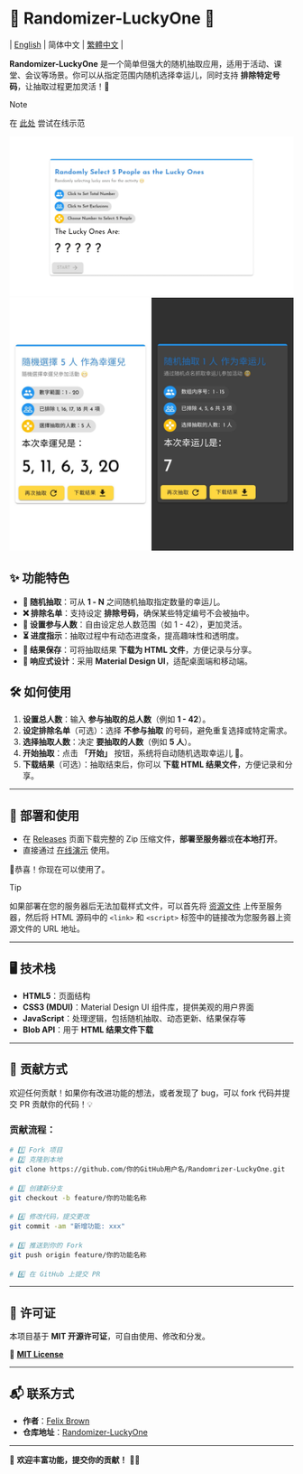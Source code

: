 # 🎲 Randomizer-LuckyOne 🎉

| [English](../README.md) | 简体中文 | [繁體中文](./README-ZH-HK.md) |


**Randomizer-LuckyOne** 是一个简单但强大的随机抽取应用，适用于活动、课堂、会议等场景。你可以从指定范围内随机选择幸运儿，同时支持 **排除特定号码**，让抽取过程更加灵活！🚀

> [!NOTE]
> 在 [此处](https://lucky.caner.hk/zh) 尝试在线示范

<img src="./img-desktop.jpg" alt="Desktop Screenshot" width="600">
<img src="./img-phone.jpg" alt="Phone Screenshot" width="600">

## ✨ 功能特色

- **🎯 随机抽取**：可从 **1 - N** 之间随机抽取指定数量的幸运儿。
- **❌ 排除名单**：支持设定 **排除号码**，确保某些特定编号不会被抽中。
- **🔢 设置参与人数**：自由设定总人数范围（如 1 - 42），更加灵活。
- **⏳ 进度指示**：抽取过程中有动态进度条，提高趣味性和透明度。
- **💾 结果保存**：可将抽取结果 **下载为 HTML 文件**，方便记录与分享。
- **📱 响应式设计**：采用 **Material Design UI**，适配桌面端和移动端。

## 🛠️ 如何使用

1. **设置总人数**：输入 **参与抽取的总人数**（例如 **1 - 42**）。
2. **设定排除名单**（可选）：选择 **不参与抽取** 的号码，避免重复选择或特定需求。
3. **选择抽取人数**：决定 **要抽取的人数**（例如 **5 人**）。
4. **开始抽取**：点击 **「开始」** 按钮，系统将自动随机选取幸运儿 🎉。
5. **下载结果**（可选）：抽取结束后，你可以 **下载 HTML 结果文件**，方便记录和分享。

---

## 🔧 部署和使用
- 在 [Releases](https://github.com/Caner-HK/Randomrizer-LuckyOne/releases) 页面下载完整的 Zip 压缩文件，**部署至服务器**或**在本地打开**。
- 直接通过 [在线演示](https://lucky.caner.hk/) 使用。

🎉恭喜！你现在可以使用了。

> [!TIP] 
> 如果部署在您的服务器后无法加载样式文件，可以首先将 [资源文件](https://github.com/Caner-HK/Randomrizer-LuckyOne/tree/main/static) 上传至服务器，然后将 HTML 源码中的 ```<link>``` 和 ```<script>``` 标签中的链接改为您服务器上资源文件的 URL 地址。

---

## 🖥️ 技术栈

- **HTML5**：页面结构
- **CSS3 (MDUI)**：Material Design UI 组件库，提供美观的用户界面
- **JavaScript**：处理逻辑，包括随机抽取、动态更新、结果保存等
- **Blob API**：用于 **HTML 结果文件下载**

---

## 🤝 贡献方式

欢迎任何贡献！如果你有改进功能的想法，或者发现了 bug，可以 fork 代码并提交 PR 贡献你的代码！💡

### 贡献流程：
```bash
# 1️⃣ Fork 项目
# 2️⃣ 克隆到本地
git clone https://github.com/你的GitHub用户名/Randomrizer-LuckyOne.git

# 3️⃣ 创建新分支
git checkout -b feature/你的功能名称

# 4️⃣ 修改代码，提交更改
git commit -am "新增功能: xxx"

# 5️⃣ 推送到你的 Fork
git push origin feature/你的功能名称

# 6️⃣ 在 GitHub 上提交 PR
```

---

## 📜 许可证

本项目基于 **MIT 开源许可证**，可自由使用、修改和分发。

📄 **[MIT License](LICENSE)**

---

## 📬 联系方式

- **作者**：[Felix Brown](https://github.com/iMallpa)
- **仓库地址**：[Randomizer-LuckyOne](https://github.com/Caner-HK/Randomrizer-LuckyOne)

---

🎉 **欢迎丰富功能，提交你的贡献！** 🚀✨
